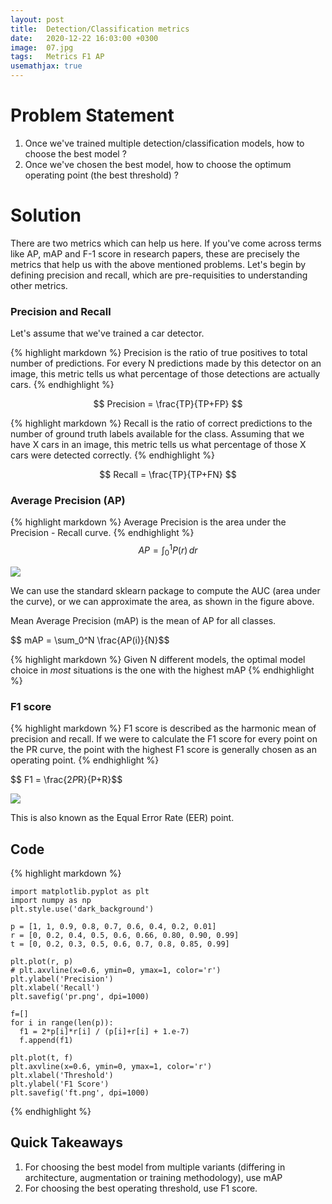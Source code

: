 ```yaml
---
layout: post
title:  Detection/Classification metrics
date:   2020-12-22 16:03:00 +0300
image:  07.jpg
tags:   Metrics F1 AP
usemathjax: true
---
```


# Problem Statement

 1. Once we've trained multiple detection/classification models, how to choose the best model ?
 2. Once we've chosen the best model, how to choose the optimum operating point (the best threshold) ?

# Solution

There are two metrics which can help us here. If you've come across terms like AP, mAP and F-1 score in research papers, 
these are precisely the metrics that help us with the above mentioned problems. Let's begin by defining precision and recall, 
which are pre-requisities to understanding other metrics.

### Precision and Recall

Let's assume that we've trained a car detector.

{% highlight markdown %}
Precision is the ratio of true positives to total number of predictions. 
For every N predictions made by this detector on an image, 
this metric tells us what percentage of those detections are actually cars.
{% endhighlight %}

$$ Precision = \frac{TP}{TP+FP} $$

{% highlight markdown %}
Recall is the ratio of correct predictions to the number of ground truth 
labels available for the class. Assuming that we have X cars in an image, 
this metric tells us what percentage of those X cars were detected correctly.
{% endhighlight %}

$$ Recall = \frac{TP}{TP+FN} $$


### Average Precision (AP) 

{% highlight markdown %}
Average Precision is the area under the Precision - Recall curve.
{% endhighlight %}
$$ AP = \int_0^1 P(r) \,dr$$

![]({{site.baseurl}}/img/pr.png)

We can use the standard sklearn package to compute the AUC (area under the curve), 
or we can approximate the area, as shown in the figure above.

Mean Average Precision (mAP) is the mean of AP for all classes.

$$ mAP = \sum_0^N \frac{AP(i)}{N}\$$

{% highlight markdown %}
Given N different models, the optimal model choice in *most* situations 
is the one with the highest mAP
{% endhighlight %}

### F1 score

{% highlight markdown %}
F1 score is described as the harmonic mean of precision and recall. 
If we were to calculate the F1 score for every point on the PR curve, 
the point with the highest F1 score is generally chosen as an operating point.
{% endhighlight %}

$$ F1 = \frac{2*P*R}{P+R}\$$

![]({{site.baseurl}}/img/ft.png)

This is also known as the Equal Error Rate (EER) point.


## Code

{% highlight markdown %}
    
    import matplotlib.pyplot as plt
    import numpy as np
    plt.style.use('dark_background')
    
    p = [1, 1, 0.9, 0.8, 0.7, 0.6, 0.4, 0.2, 0.01]
    r = [0, 0.2, 0.4, 0.5, 0.6, 0.66, 0.80, 0.90, 0.99]
    t = [0, 0.2, 0.3, 0.5, 0.6, 0.7, 0.8, 0.85, 0.99]
    
    plt.plot(r, p)
    # plt.axvline(x=0.6, ymin=0, ymax=1, color='r')
    plt.ylabel('Precision')
    plt.xlabel('Recall')
    plt.savefig('pr.png', dpi=1000)
    
    f=[]
    for i in range(len(p)):
      f1 = 2*p[i]*r[i] / (p[i]+r[i] + 1.e-7)
      f.append(f1)
    
    plt.plot(t, f)
    plt.axvline(x=0.6, ymin=0, ymax=1, color='r')
    plt.xlabel('Threshold')
    plt.ylabel('F1 Score')
    plt.savefig('ft.png', dpi=1000)
{% endhighlight %}


## Quick Takeaways

1. For choosing the best model from multiple variants (differing in architecture, 
augmentation or training methodology), use mAP
2. For choosing the best operating threshold, use F1 score.

